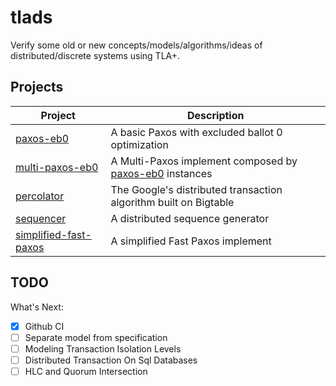 # tlads

Verify some old or new concepts/models/algorithms/ideas of distributed/discrete systems using TLA+.

## Projects

| Project                                         | Description                                                           |
| ---                                             | ---                                                                   |
| [paxos-eb0](paxos-eb0/)                         | A basic Paxos with excluded ballot 0 optimization                     |
| [multi-paxos-eb0](multi-paxos-eb0/)             | A Multi-Paxos implement composed by [paxos-eb0](paxos-eb0/) instances |
| [percolator](percolator/)                       | The Google's distributed transaction algorithm built on Bigtable      |
| [sequencer](sequencer/)                         | A distributed sequence generator                                      |
| [simplified-fast-paxos](simplified-fast-paxos/) | A simplified Fast Paxos implement                                     |

## TODO

What's Next:

- [x] Github CI
- [ ] Separate model from specification
- [ ] Modeling Transaction Isolation Levels
- [ ] Distributed Transaction On Sql Databases
- [ ] HLC and Quorum Intersection

